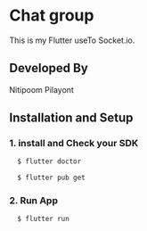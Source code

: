 # Chat group
This is my Flutter useTo Socket.io.

## Developed By
Nitipoom Pilayont

## Installation and Setup
### 1. install and Check your SDK
```bash
  $ flutter doctor
```
```bash
  $ flutter pub get
```

### 2. Run App

```bash
  $ flutter run
```
